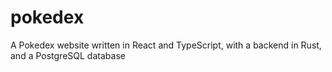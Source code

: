 # pokedex
A Pokedex website written in React and TypeScript, with a backend in Rust, and a PostgreSQL database
